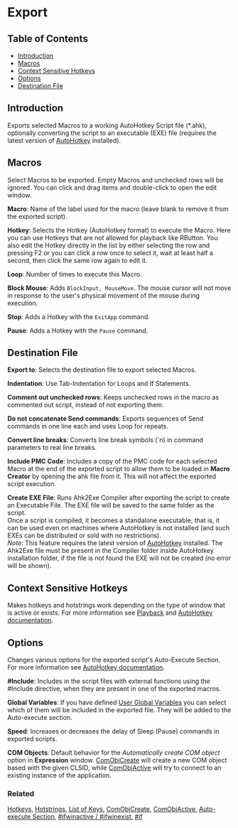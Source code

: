 ﻿# Export

## Table of Contents

* [Introduction](#introduction)
* [Macros](#macros)
* [Context Sensitive Hotkeys](#context-sensitive-hotkeys)
* [Options](#options)
* [Destination File](#destination-file)

## Introduction

Exports selected Macros to a working AutoHotkey Script file (*.ahk), optionally converting the script to an executable (EXE) file (requires the latest version of [AutoHotkey](https://autohotkey.com/) installed).

## Macros

Select Macros to be exported. Empty Macros and unchecked rows will be ignored. You can click and drag items and double-click to open the edit window.

**Macro**: Name of the label used for the macro (leave blank to remove it from the exported script).

**Hotkey**: Selects the Hotkey (AutoHotkey format) to execute the Macro. Here you can use Hotkeys that are not allowed for playback like RButton. You also edit the Hotkey directly in the list by either selecting the row and pressing F2 or you can click a row once to select it, wait at least half a second, then click the same row again to edit it.

**Loop**: Number of times to execute this Macro.

**Block Mouse**: Adds `BlockInput, MouseMove`. The mouse cursor will not move in response to the user's physical movement of the mouse during execution.

**Stop**: Adds a Hotkey with the `ExitApp` command.

**Pause**: Adds a Hotkey with the `Pause` command.

## Destination File

**Export to**: Selects the destination file to export selected Macros.

**Indentation**: Use Tab-Indentation for Loops and If Statements.

**Comment out unchecked rows**: Keeps unchecked rows in the macro as commented out script, instead of not exporting them.

**Do not concatenate Send commands**: Exports sequences of Send commands in one line each and uses Loop for repeats.

**Convert line breaks**: Converts line break symbols (\`n) in command parameters to real line breaks.

**Include PMC Code**: Includes a copy of the PMC code for each selected Macro at the end of the exported script to allow them to be loaded in **Macro Creator** by opening the ahk file from it. This will not affect the exported script execution.

**Create EXE File**: Runs Ahk2Exe Compiler after exporting the script to create an Executable File. The EXE file will be saved to the same folder as the script.  
Once a script is compiled, it becomes a standalone executable; that is, it can be used even on machines where AutoHotkey is not installed (and such EXEs can be distributed or sold with no restrictions).  
*Note*: This feature requires the latest version of [AutoHotkey](http://autohotkey.com/) installed. The Ahk2Exe file must be present in the Compiler folder inside AutoHotkey installation folder, if the file is not found the EXE will not be created (no error will be shown).

## Context Sensitive Hotkeys

Makes hotkeys and hotstrings work depending on the type of window that is active or exists. For more information see [Playback](Playback.html#context-sensitive-hotkeys) and [AutoHotkey documentation](http://autohotkey.com/docs/commands/_ifwinactive).

## Options

Changes various options for the exported script's Auto-Execute Section. For more information see [AutoHotkey documentation](http://autohotkey.com/docs).

**\#Include**: Includes in the script files with external functions using the #Include directive, when they are present in one of the exported macros.

**Global Variables**: If you have defined [User Global Variables](Settings.html#user-global-variables) you can select which of them will be included in the exported file. They will be added to the Auto-execute section.

**Speed**: Increases or decreases the delay of Sleep (Pause) commands in exported scripts.

**COM Objects**: Default behavior for the *Automatically create COM object* option in **Expression** window. [ComObjCreate](https://autohotkey.com/docs/commands/ComObjCreate.htm) will create a new COM object based with the given CLSID, while [ComObjActive](https://autohotkey.com/docs/commands/ComObjActive.htm) will try to connect to an existing instance of the application.

### Related

[Hotkeys](http://autohotkey.com/docs/Hotkeys.htm), [Hotstrings](http://autohotkey.com/docs/Hotstrings.htm), [List of Keys](http://autohotkey.com/docs/KeyList.htm), [ComObjCreate](http://autohotkey.com/docs/commands/ComObjCreate.htm), [ComObjActive](http://autohotkey.com/docs/commands/ComObjActive.htm), [Auto-execute Section](http://autohotkey.com/docs/Scripts.htm#auto), [#ifwinactive / #ifwinexist](http://autohotkey.com/docs/commands/_ifwinactive.htm), [#if](http://autohotkey.com/docs/commands/_if.htm)